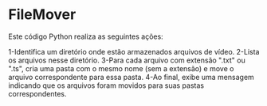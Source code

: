 # FileMover

Este código Python realiza as seguintes ações:

1-Identifica um diretório onde estão armazenados arquivos de vídeo.
2-Lista os arquivos nesse diretório.
3-Para cada arquivo com extensão ".txt" ou ".ts", cria uma pasta com o mesmo nome (sem a extensão) e move o arquivo correspondente para essa pasta.
4-Ao final, exibe uma mensagem indicando que os arquivos foram movidos para suas pastas correspondentes.
